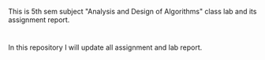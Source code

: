 
This is 5th sem subject "Analysis and Design of Algorithms" class lab and its assignment report.
#
In this repository I will update all assignment and lab report.
#

